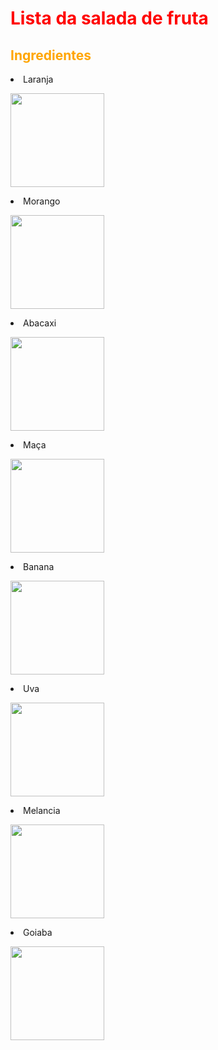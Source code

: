 <!DOCTYPE html>
<html lang="PT-BR">
  <head>
   
  <meta charset="UTF-8">

<body>
  <h1>
    <style="text-align:center">
      <font color="red">Lista da salada de fruta</style>
  </h1>
  </font>
    <h2><font color="orange">Ingredientes</h2></font>
   
     
  <p><li>Laranja<p><img src="https://images8.alphacoders.com/407/thumbbig-407968.webp"weight=150 height=150>

  <p><li>Morango<p>
      <p><img src="https://wallpapercave.com/wp/wp9305948.jpg" height=150 weight=150>
    <li>Abacaxi<p><img src="https://mialich.com.br/up_produtos/19093.jpg" height=150 widht=150>
      <p>
    <li>Maça<p><img src="http://static3.tcdn.com.br/img/img_prod/450860/muda_de_maca_gala_climas_frios_ou_amenos_1m_enxertadas_566_1_20190611093558.jpg" height=150 weight= 150>
      <p>
    <li>Banana<p><img src="https://upload.wikimedia.org/wikipedia/commons/thumb/6/69/Banana.png/800px-Banana.png" widht=150 height=150>
      <p>
    <li>Uva<p>
      <p><img src="https://d3ugyf2ht6aenh.cloudfront.net/stores/746/397/products/uva-brs-isis-sem-semente1-4117fb3e4898b50a5a16102264065112-1024-1024.jpg" height=150 width=150>
    <li>Melancia<p>
      <p><img src="https://encrypted-tbn0.gstatic.com/images?q=tbn:ANd9GcTMYgGRJyKW3QoruOnSGJ-9_TeZ7I1pjYaj9Edoot6w&s" height=150 width=150>
    <li>Goiaba<p><img src="https://img.freepik.com/fotos-premium/goiaba-do-close-up-rosa-fresco-organico-com-as-folhas-inteiras-e-cortadas-isoladas-no-fundo-branco-vista-frontal_59529-240.jpg?w=2000" height=150 width=150>  
     


